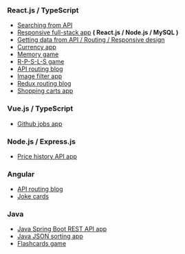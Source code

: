 <!--### Welcome 👋

✨ How to reach me: [LinkedIn](https://www.linkedin.com/in//)<br><br>

My projects are available below ⤵️-->
      
### React.js / TypeScript
- [Searching from API](https://github.com/artyom-n/search-api)
- [Responsive full-stack app](https://github.com/artyom-n/client-server-app) <b>( React.js / Node.js / MySQL )</b>
- [Getting data from API / Routing / Responsive design](https://github.com/artyom-n/sonarworks)
- [Currency app](https://github.com/artyom-n/currency-app)
- [Memory game](https://github.com/artyom-n/memory-game)
- [R-P-S-L-S game](https://github.com/artyom-n/rock-paper)
- [API routing blog](https://github.com/artyom-n/api-blog)
- [Image filter app](https://github.com/artyom-n/image-app)
- [Redux routing blog](https://github.com/artyom-n/redux-blog)
- [Shopping carts app](https://github.com/artyom-n/shop-carts)

### Vue.js / TypeScript
- [Github jobs app](https://github.com/artyom-n/dev-challenges)
 
### Node.js / Express.js
- [Price history API app](https://github.com/artyom-n/coindesk)          
       
### Angular
- [API routing blog](https://github.com/artyom-n/ricky-morty)
- [Joke cards](https://github.com/artyom-n/joke-app)
      
### Java
- [Java Spring Boot REST API app](https://github.com/artyom-n/rest-spring-boot)
- [Java JSON sorting app](https://github.com/artyom-n/java-json-sort)
- [Flashcards game](https://github.com/artyom-n/flashcards-in-java)
